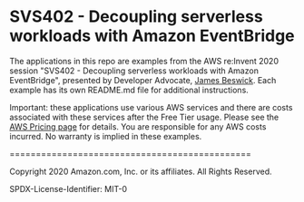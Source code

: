 # SVS402 - Decoupling serverless workloads with Amazon EventBridge

The applications in this repo are examples from the AWS re:Invent 2020 session "SVS402 - Decoupling serverless workloads with Amazon EventBridge", presented by Developer Advocate, [James Beswick](https://www.twitter.com/jbesw). Each example has its own README.md file for additional instructions.

Important: these applications use various AWS services and there are costs associated with these services after the Free Tier usage. Please see the [AWS Pricing page](https://aws.amazon.com/pricing/) for details. You are responsible for any AWS costs incurred. No warranty is implied in these examples.

==============================================

Copyright 2020 Amazon.com, Inc. or its affiliates. All Rights Reserved.

SPDX-License-Identifier: MIT-0